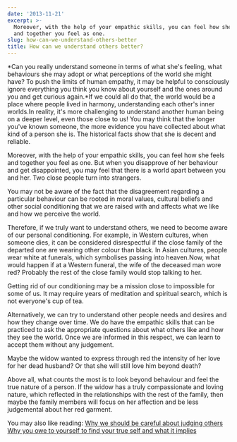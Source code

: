 ```yaml
---
date: '2013-11-21'
excerpt: >-
  Moreover, with the help of your empathic skills, you can feel how she feels
  and together you feel as one.
slug: how-can-we-understand-others-better
title: How can we understand others better?
---
```


*Can you really understand someone in terms of what she's feeling, what behaviours she may adopt or what perceptions of the world she might have? To push the limits of human empathy, it may be helpful to consciously ignore everything you think you know about yourself and the ones around you and get curious again.*If we could all do that, the world would be a place where people lived in harmony, understanding each other's inner worlds.In reality, it's more challenging to understand another human being on a deeper level, even those close to us! You may think that the longer you've known someone, the more evidence you have collected about what kind of a person she is. The historical facts show that she is decent and reliable.

Moreover, with the help of your empathic skills, you can feel how she feels and together you feel as one. But when you disapprove of her behaviour and get disappointed, you may feel that there is a world apart between you and her. Two close people turn into strangers.

You may not be aware of the fact that the disagreement regarding a particular behaviour can be rooted in moral values, cultural beliefs and other social conditioning that we are raised with and affects what we like and how we perceive the world.

Therefore, if we truly want to understand others, we need to become aware of our personal conditioning. For example, in Western cultures, when someone dies, it can be considered disrespectful if the close family of the departed one are wearing other colour than black. In Asian cultures, people wear white at funerals, which symbolises passing into heaven.Now, what would happen if at a Western funeral, the wife of the deceased man wore red? Probably the rest of the close family would stop talking to her.

Getting rid of our conditioning may be a mission close to impossible for some of us. It may require years of meditation and spiritual search, which is not everyone's cup of tea.

Alternatively, we can try to understand other people needs and desires and how they change over time. We do have the empathic skills that can be practiced to ask the appropriate questions about what others like and how they see the world. Once we are informed in this respect, we can learn to accept them without any judgement.

Maybe the widow wanted to express through red the intensity of her love for her dead husband? Or that she will still love him beyond death?

Above all, what counts the most is to look beyond behaviour and feel the true nature of a person. If the widow has a truly compassionate and loving nature, which reflected in the relationships with the rest of the family, then maybe the family members will focus on her affection and be less judgemental about her red garment.

You may also like reading:
[Why we should be careful about judging others](http://www.flyingthoughts.net/?p=931)
[Why you owe to yourself to find your true self and what it implies](http://www.flyingthoughts.net/?p=925)
